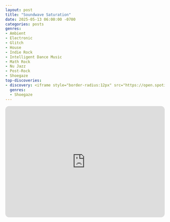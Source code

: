 ```yaml
---
layout: post
title: "Soundwave Saturation"
date: 2025-05-13 06:00:00 -0700
categories: posts
genres:
- Ambient
- Electronic
- Glitch
- House
- Indie Rock
- Intelligent Dance Music
- Math Rock
- Nu Jazz
- Post-Rock
- Shoegaze 
top-discoveries:
- discovery: <iframe style="border-radius:12px" src="https://open.spotify.com/embed/album/7u8jVqgqjXxGNYohsKCNXd?utm_source=generator" width="100%" height="352" frameBorder="0" allowfullscreen="" allow="autoplay; clipboard-write; encrypted-media; fullscreen; picture-in-picture" loading="lazy"></iframe>
  genres:
  - Shoegaze
---
```

<iframe style="border-radius:12px" src="https://open.spotify.com/embed/playlist/4Cv8Al86rzdUD1Mi32xwrC?utm_source=generator" width="100%" height="352" frameBorder="0" allowfullscreen="" allow="autoplay; clipboard-write; encrypted-media; fullscreen; picture-in-picture" loading="lazy"></iframe>